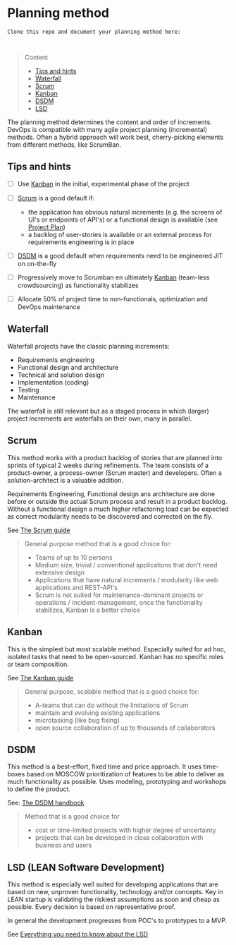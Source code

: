 # Planning method

```
Clone this repo and document your planning method here:



```
> Content
> - [Tips and hints](#tips-and-hints)
> - [Waterfall](#waterfall)
> - [Scrum](#scrum)
> - [Kanban](#kanban)
> - [DSDM](#dsdm)
> - [LSD](#lsd-lean-software-development)

The planning method determines the content and order of increments. DevOps is compatible with many agile project planning (incremental) methods. Often a hybrid approach will work best,
cherry-picking elements from different methods, like ScrumBan. 

## Tips and hints

- [ ] Use [Kanban](#kanban) in the initial, experimental phase of the project


- [ ] [Scrum](#scrum) is a good default if:
  - the application has obvious natural increments (e.g. the screens of UI's or endpoints of API's) or a functional design is available (see [Project Plan](project-plan.md)) 
  - a backlog of user-stories is available or an external process for requirements engineering is in place


- [ ] [DSDM](#dsdm) is a good default when requirements need to be engineered JIT on on-the-fly


- [ ] Progressively move to Scrumban en ultimately [Kanban](#kanban) (team-less crowdsourcing) as functionality stabilizes


- [ ] Allocate 50% of project time to non-functionals, optimization and DevOps maintenance


## Waterfall

Waterfall projects have the classic planning increments:
- Requirements engineering
- Functional design and architecture
- Technical and solution design
- Implementation (coding)
- Testing
- Maintenance

The waterfall is still relevant but as a staged process in which (larger) project increments are waterfalls on their own, many in parallel.

## Scrum

This method works with a product backlog of stories that are planned into sprints of typical 2 weeks during refinements.
The team consists of a product-owner, a process-owner (Scrum master) and developers. Often a solution-architect is a
valuable addition.

Requirements Engineering, Functional design ans architecture are done before or outside the actual Scrum process and result in a product backlog.
Without a functional design a much higher refactoring load can be expected as correct modularity needs to be discovered and corrected on the fly.

See [The Scrum guide](https://scrumguides.org/index.html)

> General purpose method that is a good choice for:
> - Teams of up to 10 persons
> - Medium size, trivial / conventional applications that don't need extensive design
> - Applications that have natural increments / modularity like web applications and REST-API's
> - Scrum is not suited for maintenance-dominant projects or operations / incident-management, 
once the functionality stabilizes, Kanban is a better choice

## Kanban

This is the simplest but most scalable method. Especially suited for ad hoc, isolated tasks that need
to be open-sourced. Kanban has no specific roles or team composition.

See [The Kanban guide](https://kanbanguides.org/english/)

> General purpose, scalable method that is a good choice for:
> - A-teams that can do without the limitations of Scrum
> - maintain and evolving existing applications
> - microtasking (like bug fixing)
> - open source collaboration of up to thousands of collaborators

## DSDM

This method is a best-effort, fixed time and price approach. It uses time-boxes based on MOSCOW prioritization of
features to be able to deliver as much functionality as possible.
Uses modeling, prototyping and workshops to define the product.

See: [The DSDM handbook](https://www.agilebusiness.org/page/TheDSDMAgileProjectFramework)

> Method that is a good choice for
>  - cost or time-limited projects with higher degree of uncertainty
>  - projects that can be developed in close collaboration with business and users

## LSD (LEAN Software Development)

This method is especially well suited for developing applications that are based on new, unproven functionality, technology and/or concepts.
Key in LEAN startup is validating the riskiest assumptions as soon and cheap as possible. Every decision is based on representative proof.

In general the development progresses from POC's to prototypes to a MVP.

See [Everything you need to know about the LSD](https://railsware.com/blog/lean-software-development-guide/)


